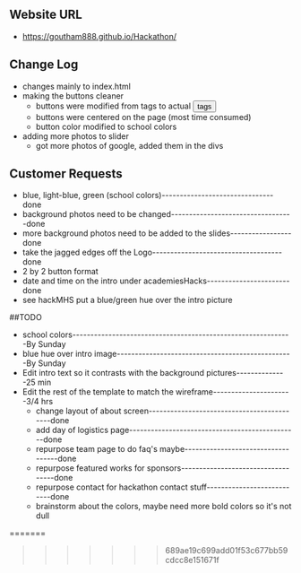 ## Website URL
  * https://goutham888.github.io/Hackathon/
## Change Log
  * changes mainly to index.html
  * making the buttons cleaner
    * buttons were modified from <a> tags to actual <button> tags
    * buttons were centered on the page (most time consumed)
    * button color modified to school colors
  * adding more photos to slider
    * got more photos of google, added them in the divs


## Customer Requests
  * blue, light-blue, green (school colors)-------------------------------done
  * background photos need to be changed----------------------------------done
  * more background photos need to be added to the slides-----------------done
  * take the jagged edges off the Logo------------------------------------done
  * 2 by 2 button format
  * date and time on the intro under academiesHacks-----------------------done
  * see hackMHS put a blue/green hue over the intro picture


##TODO

  * school colors-------------------------------------------------------------By Sunday
  * blue hue over intro image-------------------------------------------------By Sunday
  * Edit intro text so it contrasts with the background pictures--------------25 min
  * Edit the rest of the template to match the wireframe----------------------3/4 hrs
    * change layout of about screen-------------------------------------------done
    * add day of logistics page-----------------------------------------------done
    * repurpose team page to do faq's maybe-----------------------------------done
    * repurpose featured works for sponsors-----------------------------------done
    * repurpose contact for hackathon contact stuff---------------------------done
    * brainstorm about the colors, maybe need more bold colors so it's not dull


=======
>>>>>>> 689ae19c699add01f53c677bb59cdcc8e151671f
